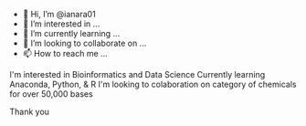 - 👋 Hi, I’m @ianara01
- 👀 I’m interested in ...
- 🌱 I’m currently learning ...
- 💞️ I’m looking to collaborate on ...
- 📫 How to reach me ...

<!---
ianara01/ianara01 is a ✨ special ✨ repository because its `README.md` (this file) appears on your GitHub profile.
You can click the Preview link to take a look at your changes.
--->
I'm interested in Bioinformatics and Data Science
Currently learning Anaconda, Python, & R
I'm looking to colaboration on category of chemicals for over 50,000 bases

Thank you
